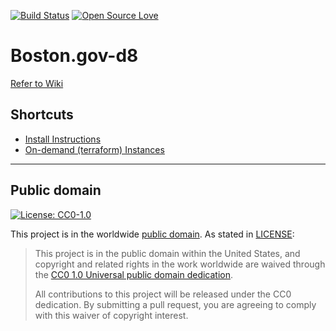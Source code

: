 [![Build Status](https://travis-ci.org/CityOfBoston/boston.gov-d8.png)](https://travis-ci.org/CityOfBoston/boston.gov-d8) [![Open Source Love](https://badges.frapsoft.com/os/v2/open-source.png?v=103)](https://github.com/ellerbrock/open-source-badges/)

# Boston.gov-d8

[Refer to Wiki](https://github.com/CityOfBoston/boston.gov-d8/wiki)

## Shortcuts ##

* [Install Instructions](https://github.com/CityOfBoston/boston.gov-d8/wiki/Installation-Instructions)
* [On-demand (terraform) Instances](https://github.com/CityOfBoston/boston.gov-d8/wiki/Terraform)


---
## Public domain ##
[![License: CC0-1.0](https://img.shields.io/badge/License-CC0%201.0-lightgrey.svg)](http://creativecommons.org/publicdomain/zero/1.0/)

This project is in the worldwide [public domain](https://github.com/CityOfBoston/boston.gov-d8/blob/master/LICENSE.md). As stated in [LICENSE](https://github.com/CityOfBoston/boston.gov-d8/blob/master/LICENSE.md):

> This project is in the public domain within the United States, and copyright and related rights in the work worldwide are waived through the [CC0 1.0 Universal public domain dedication](https://creativecommons.org/publicdomain/zero/1.0/).
>
> All contributions to this project will be released under the CC0 dedication. By submitting a pull request, you are agreeing to comply with this waiver of copyright interest.

